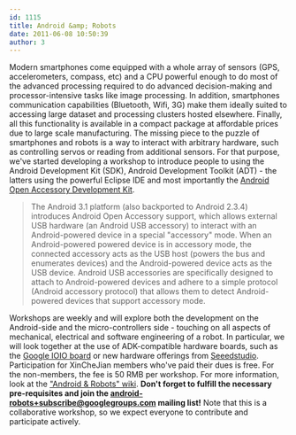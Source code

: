 ```yaml
---
id: 1115
title: Android &amp; Robots
date: 2011-06-08 10:50:39
author: 3
---
```


Modern smartphones come equipped with a whole array of sensors (GPS, accelerometers, compass, etc) and a CPU powerful enough to do most of the advanced processing required to do advanced decision-making and processor-intensive tasks like image processing. In addition, smartphones communication capabilities (Bluetooth, Wifi, 3G) make them ideally suited to accessing large dataset and processing clusters hosted elsewhere. Finally, all this functionality is available in a compact package at affordable prices due to large scale manufacturing. The missing piece to the puzzle of smartphones and robots is a way to interact with arbitrary hardware, such as controlling servos or reading from additional sensors. For that purpose, we've started developing a workshop to introduce people to using the Android Development Kit (SDK), Android Development Toolkit (ADT) - the latters using the powerful Eclipse IDE and most importantly the [Android Open Accessory Development Kit](http://developer.android.com/guide/topics/usb/adk.html). 

> The Android 3.1 platform (also backported to Android 2.3.4) introduces Android Open Accessory support, which allows external USB hardware (an Android USB accessory) to interact with an Android-powered device in a special "accessory" mode. When an Android-powered powered device is in accessory mode, the connected accessory acts as the USB host (powers the bus and enumerates devices) and the Android-powered device acts as the USB device. Android USB accessories are specifically designed to attach to Android-powered devices and adhere to a simple protocol (Android accessory protocol) that allows them to detect Android-powered devices that support accessory mode. 

Workshops are weekly and will explore both the development on the Android-side and the micro-controllers side - touching on all aspects of mechanical, electrical and software engineering of a robot. In particular, we will look together at the use of ADK-compatible hardware boards, such as the [Google IOIO board](http://www.sparkfun.com/products/10585) or new hardware offerings from [Seeedstudio](http://www.seeedstudio.com/). Participation for XinCheJian members who've paid their dues is free. For the non-members, the fee is 50 RMB per workshop. For more information, look at the ["Android & Robots" wiki](https://github.com/xinchejian/XinCheJian-Workshops/wiki/Android-and-Robots-Workshops). **Don't forget to fulfill the necessary pre-requisites and join the android-robots+subscribe@googlegroups.com mailing list!** Note that this is a collaborative workshop, so we expect everyone to contribute and participate actively.